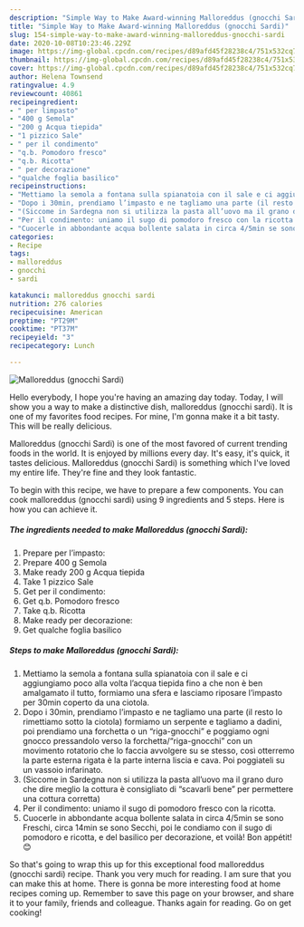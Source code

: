 ```yaml
---
description: "Simple Way to Make Award-winning Malloreddus (gnocchi Sardi)"
title: "Simple Way to Make Award-winning Malloreddus (gnocchi Sardi)"
slug: 154-simple-way-to-make-award-winning-malloreddus-gnocchi-sardi
date: 2020-10-08T10:23:46.229Z
image: https://img-global.cpcdn.com/recipes/d89afd45f28238c4/751x532cq70/malloreddus-gnocchi-sardi-recipe-main-photo.jpg
thumbnail: https://img-global.cpcdn.com/recipes/d89afd45f28238c4/751x532cq70/malloreddus-gnocchi-sardi-recipe-main-photo.jpg
cover: https://img-global.cpcdn.com/recipes/d89afd45f28238c4/751x532cq70/malloreddus-gnocchi-sardi-recipe-main-photo.jpg
author: Helena Townsend
ratingvalue: 4.9
reviewcount: 40861
recipeingredient:
- " per limpasto"
- "400 g Semola"
- "200 g Acqua tiepida"
- "1 pizzico Sale"
- " per il condimento"
- "q.b. Pomodoro fresco"
- "q.b. Ricotta"
- " per decorazione"
- "qualche foglia basilico"
recipeinstructions:
- "Mettiamo la semola a fontana sulla spianatoia con il sale e ci aggiungiamo poco alla volta l’acqua tiepida fino a che non è ben amalgamato il tutto, formiamo una sfera e lasciamo riposare l’impasto per 30min coperto da una ciotola."
- "Dopo i 30min, prendiamo l’impasto e ne tagliamo una parte (il resto lo rimettiamo sotto la ciotola) formiamo un serpente e tagliamo a dadini, poi prendiamo una forchetta o un “riga-gnocchi” e poggiamo ogni gnocco pressandolo verso la forchetta/“riga-gnocchi” con un movimento rotatorio che lo faccia avvolgere su se stesso, così otterremo la parte esterna rigata è la parte interna liscia e cava. Poi poggiateli su un vassoio infarinato."
- "(Siccome in Sardegna non si utilizza la pasta all’uovo ma il grano duro che dire meglio la cottura è consigliato di “scavarli bene” per permettere una cottura corretta)"
- "Per il condimento: uniamo il sugo di pomodoro fresco con la ricotta."
- "Cuocerle in abbondante acqua bollente salata in circa 4/5min se sono Freschi, circa 14min se sono Secchi, poi le condiamo con il sugo di pomodoro e ricotta, e del basilico per decorazione, et voilà! Bon appétit! 😊"
categories:
- Recipe
tags:
- malloreddus
- gnocchi
- sardi

katakunci: malloreddus gnocchi sardi 
nutrition: 276 calories
recipecuisine: American
preptime: "PT29M"
cooktime: "PT37M"
recipeyield: "3"
recipecategory: Lunch

---
```



![Malloreddus (gnocchi Sardi)](https://img-global.cpcdn.com/recipes/d89afd45f28238c4/751x532cq70/malloreddus-gnocchi-sardi-recipe-main-photo.jpg)

Hello everybody, I hope you're having an amazing day today. Today, I will show you a way to make a distinctive dish, malloreddus (gnocchi sardi). It is one of my favorites food recipes. For mine, I'm gonna make it a bit tasty. This will be really delicious.



Malloreddus (gnocchi Sardi) is one of the most favored of current trending foods in the world. It is enjoyed by millions every day. It's easy, it's quick, it tastes delicious. Malloreddus (gnocchi Sardi) is something which I've loved my entire life. They're fine and they look fantastic.


To begin with this recipe, we have to prepare a few components. You can cook malloreddus (gnocchi sardi) using 9 ingredients and 5 steps. Here is how you can achieve it.

<!--inarticleads1-->

##### The ingredients needed to make Malloreddus (gnocchi Sardi):

1. Prepare  per l’impasto:
1. Prepare 400 g Semola
1. Make ready 200 g Acqua tiepida
1. Take 1 pizzico Sale
1. Get  per il condimento:
1. Get q.b. Pomodoro fresco
1. Take q.b. Ricotta
1. Make ready  per decorazione:
1. Get qualche foglia basilico




<!--inarticleads2-->

##### Steps to make Malloreddus (gnocchi Sardi):

1. Mettiamo la semola a fontana sulla spianatoia con il sale e ci aggiungiamo poco alla volta l’acqua tiepida fino a che non è ben amalgamato il tutto, formiamo una sfera e lasciamo riposare l’impasto per 30min coperto da una ciotola.
1. Dopo i 30min, prendiamo l’impasto e ne tagliamo una parte (il resto lo rimettiamo sotto la ciotola) formiamo un serpente e tagliamo a dadini, poi prendiamo una forchetta o un “riga-gnocchi” e poggiamo ogni gnocco pressandolo verso la forchetta/“riga-gnocchi” con un movimento rotatorio che lo faccia avvolgere su se stesso, così otterremo la parte esterna rigata è la parte interna liscia e cava. Poi poggiateli su un vassoio infarinato.
1. (Siccome in Sardegna non si utilizza la pasta all’uovo ma il grano duro che dire meglio la cottura è consigliato di “scavarli bene” per permettere una cottura corretta)
1. Per il condimento: uniamo il sugo di pomodoro fresco con la ricotta.
1. Cuocerle in abbondante acqua bollente salata in circa 4/5min se sono Freschi, circa 14min se sono Secchi, poi le condiamo con il sugo di pomodoro e ricotta, e del basilico per decorazione, et voilà! Bon appétit! 😊




So that's going to wrap this up for this exceptional food malloreddus (gnocchi sardi) recipe. Thank you very much for reading. I am sure that you can make this at home. There is gonna be more interesting food at home recipes coming up. Remember to save this page on your browser, and share it to your family, friends and colleague. Thanks again for reading. Go on get cooking!
